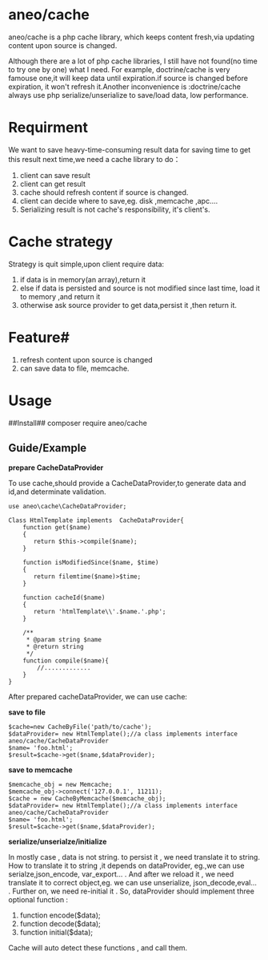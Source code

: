 # aneo/cache
aneo/cache is a php cache library, which keeps content fresh,via updating content upon source is changed.


Although there are a lot of php cache libraries,  I still have not found(no time to try one by one) what I need. For example, doctrine/cache is very famouse one,it will keep data until expiration.if source is changed before expiration, it won't refresh it.Another inconvenience is :doctrine/cache always use php serialize/unserialize to save/load data, low performance.

# Requirment #
We want to save heavy-time-consuming result data for saving time to get this result next time,we need a cache library to do：

1. client can save result
1. client can get result 
1. cache should refresh content if source is changed.  
1. client can decide where to save,eg. disk ,memcache ,apc....
2. Serializing result is not cache's responsibility, it's client's.

# Cache strategy #

Strategy is quit simple,upon client require data:

1. if data is in memory(an array),return it
1. else if data is persisted and source is not modified since last time, load it to memory ,and return it
2. otherwise ask source provider to get data,persist it ,then return it.

# Feature#

1. refresh content upon source is changed
1. can save data to file, memcache.

# Usage #
##Install##
    composer require aneo/cache
##  Guide/Example  ##

**prepare CacheDataProvider**

To use cache,should provide a CacheDataProvider,to generate data and id,and determinate validation.

    use aneo\cache\CacheDataProvider;
    
    Class HtmlTemplate implements  CacheDataProvider{
        function get($name)
        {
           return $this->compile($name);
        }
        
        function isModifiedSince($name, $time)
        {
           return filemtime($name)>$time;
        }
        
        function cacheId($name)
        {
           return 'htmlTemplate\\'.$name.'.php';
        }
        
        /**
         * @param string $name
         * @return string
         */
        function compile($name){
            //.............
        }
    }
 
After prepared cacheDataProvider, we can use cache:

**save to file**
	
    $cache=new CacheByFile('path/to/cache');
    $dataProvider= new HtmlTemplate();//a class implements interface aneo/cache/CacheDataProvider
    $name= 'foo.html';
    $result=$cache->get($name,$dataProvider);

**save to memcache**

    $memcache_obj = new Memcache;
    $memcache_obj->connect('127.0.0.1', 11211);
    $cache = new CacheByMemcache($memcache_obj);
    $dataProvider= new HtmlTemplate();//a class implements interface aneo/cache/CacheDataProvider
    $name= 'foo.html';
    $result=$cache->get($name,$dataProvider);

**serialize/unserialze/initialize**
    
In mostly case , data is not string. to persist it , we need translate it to string. How to translate it to string ,it depends on dataProvider, eg.,we can use serialze,json_encode, var_export... . And after we reload it , we need translate it to correct object,eg. we can use unserialize, json_decode,eval... . Further on, we need re-initial it . So, dataProvider should implement three optional function :
     
1. function encode($data);
1. function decode($data);
2. function initial($data);

Cache will auto detect these functions , and call them. 
